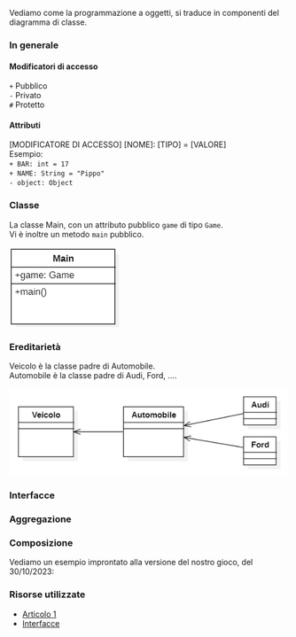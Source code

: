 Vediamo come la programmazione a oggetti, si traduce in componenti del diagramma di classe.

### In generale
#### Modificatori di accesso
`+` Pubblico\
`-` Privato\
`#` Protetto

#### 

#### Attributi
[MODIFICATORE DI ACCESSO] [NOME]: [TIPO] = [VALORE]\
Esempio:\
`+ BAR: int = 17`\
`+ NAME: String = "Pippo"`\
`- object: Object`

### Classe
La classe Main, con un attributo pubblico `game` di tipo `Game`.\
Vi è inoltre un metodo `main` pubblico.

![](uml_resources/classe_1.PNG)

### Ereditarietà
Veicolo è la classe padre di Automobile.\
Automobile è la classe padre di Audi, Ford, ....

![](uml_resources/ereditarieta_1.PNG)

### Interfacce


### Aggregazione

### Composizione




Vediamo un esempio improntato alla versione del nostro gioco, del 30/10/2023:

### Risorse utilizzate
- [Articolo 1](https://sparxsystems.com/resources/tutorials/uml2/class-diagram.html)
- [Interfacce](https://www.ibm.com/docs/en/rational-soft-arch/9.7.0?topic=diagrams-interface-realization-relationships)